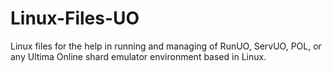# Linux-Files-UO
Linux files for the help in running and managing of RunUO, ServUO, POL, or any Ultima Online shard emulator environment based in Linux.
